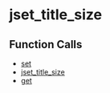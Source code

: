 # jset_title_size

## Function Calls
- [set](CSD/kCSD/ica/kCsd1D_ICA/STICA_UTIL/set.md)
- [jset_title_size](jset_title_size.md)
- [get](CSD/kCSD/ica/kCsd1D_ICA/STICA_UTIL/get.md)
